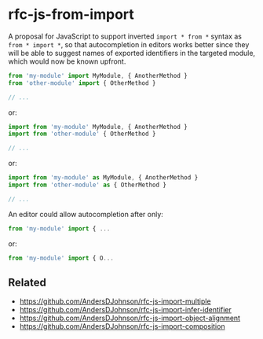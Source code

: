 # rfc-js-from-import

A proposal for JavaScript to support inverted `import * from *` syntax as `from * import *`, so that autocompletion in editors works better since they will be able to suggest names of exported identifiers in the targeted module, which would now be known upfront.

```js
from 'my-module' import MyModule, { AnotherMethod }
from 'other-module' import { OtherMethod }

// ...
```

or:

```js
import from 'my-module' MyModule, { AnotherMethod }
import from 'other-module' { OtherMethod }

// ...
```

or:

```js
import from 'my-module' as MyModule, { AnotherMethod }
import from 'other-module' as { OtherMethod }

// ...
```

An editor could allow autocompletion after only:

```js
from 'my-module' import { ...
```

or:

```js
from 'my-module' import { O...
```

## Related
* https://github.com/AndersDJohnson/rfc-js-import-multiple
* https://github.com/AndersDJohnson/rfc-js-import-infer-identifier
* https://github.com/AndersDJohnson/rfc-js-import-object-alignment
* https://github.com/AndersDJohnson/rfc-js-import-composition
